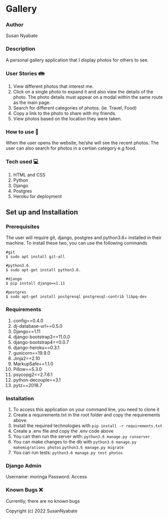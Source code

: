 # Gallery

###  Author
Susan Nyabate

### Description
A personal gallery application that I display photos for others to see.

### User Stories :family:
1. View different photos that interest me.
1. Click on a single photo to expand it and also view the details of the photo. The photo details must appear on a modal within the same route as the main page.
1. Search for different categories of photos. (ie. Travel, Food)
1. Copy a link to the photo to share with my friends.
1. View photos based on the location they were taken.

### How to use :rocket:
When the user opens the website, he/she will see the recent photos.
The user can also search for photos in a certian category e.g food.

### Tech used :computer: 
1. HTML and CSS
2. Python
3. Django
1. Postgres
1. Heroku for deployment

## Set up and Installation
### Prerequisites
The user will require git, django, postgres and python3.6+ installed in their machine.
To install these two, you can use the following commands
```
#git
$ sudo apt install git-all

#python3.6
$ sudo apt-get install python3.6.

#django
$ pip install django==1.11

#postgres
$ sudo apt-get install postgresql postgresql-contrib libpq-dev
```
### Requirements
1. config==0.4.0
1. dj-database-url==0.5.0
1. Django==1.11
1. django-bootstrap3==11.0.0
1. django-bootstrap4==0.0.7
1. django-heroku==0.3.1
1. gunicorn==19.9.0
1. Jinja2==2.10
1. MarkupSafe==1.1.0
1. Pillow==5.3.0
1. psycopg2==2.7.6.1
1. python-decouple==3.1
1. pytz==2018.7

### Installation
1. To access this application on your command line, you need to clone it 
1. Create a requirements.txt in the root folder and copy the requirements above.
1. Install the required technologies with
`pip install -r requirements.txt`
1. Create a .env file and copy the .env code above
1. You can then run the server with:
`python3.6 manage.py runserver`
1. You can make changes to the db with
`python3.6 manage.py makemigrations photos`
`python3.6 manage.py migrate`
4. You can run tests:
`python3.6 manage.py test photos`

### Django Admin
Username: moringa
Password: Access

### Known Bugs :x:
Currently, there are no known bugs


Copyright (c) 2022 SusanNyabate